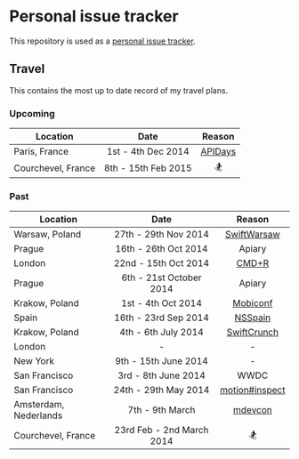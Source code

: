 Personal issue tracker
======================

This repository is used as a [personal issue tracker](https://github.com/kylef/life/issues).

## Travel

This contains the most up to date record of my travel plans.

### Upcoming

| Location | Date | Reason |
|----------|:----:|:------:|
| Paris, France | 1st - 4th Dec 2014 | [APIDays](http://www.apidays.io) |
| Courchevel, France | 8th - 15th Feb 2015 | 🏂 |

### Past

| Location | Date | Reason |
|----------|:----:|:------:|
| Warsaw, Poland | 27th - 29th Nov 2014 | [SwiftWarsaw](http://swiftwarsaw.com) |
| Prague | 16th - 26th Oct 2014 | Apiary |
| London | 22nd - 15th Oct 2014 | [CMD+R](http://cmdrconf.com) |
| Prague | 6th - 21st October 2014 | Apiary |
| Krakow, Poland  | 1st - 4th Oct 2014 | [Mobiconf](http://mobiconf.org) |
| Spain | 16th - 23rd Sep 2014 | [NSSpain](https://nsspain.com/) |
| Krakow, Poland | 4th - 6th July 2014 | [SwiftCrunch](http://swiftcrunch.com/1/) |
| London | - | - |
| New York | 9th - 15th June 2014 | - |
| San Francisco | 3rd - 8th June 2014 | WWDC |
| San Francisco | 24th - 29th May 2014  | [motion#inspect](http://www.rubymotion.com/conference/2014/) |
| Amsterdam, Nederlands | 7th - 9th March | [mdevcon](http://mdevcon.com/) |
| Courchevel, France | 23rd Feb - 2nd March 2014 | 🏂 |
